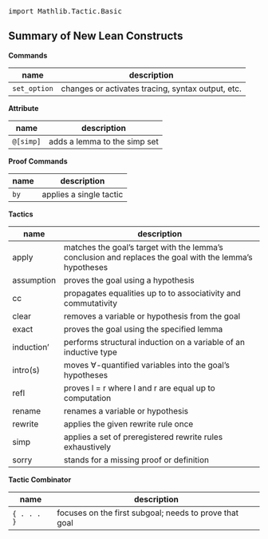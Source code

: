 <pre class="alectryon-io type-info-hidden highlight"><!-- Generator: Alectryon --><span class="alectryon-wsp"><span class="alectryon-token"><span class="kn">import</span> Mathlib.Tactic.Basic</span></span></pre>

## Summary of New Lean Constructs

**Commands**

| name | description |
|------|-------------|
| `set_option` | changes or activates tracing, syntax output, etc. |

**Attribute**


| name | description |
|------|-------------|
| `@[simp]` | adds a lemma to the simp set |

**Proof Commands**


| name | description |
|------|-------------|
| `by` | applies a single tactic |

**Tactics**

| name | description |
|------|-------------|
| apply      | matches the goal’s target with the lemma’s conclusion and replaces the goal with the lemma’s hypotheses |
| assumption | proves the goal using a hypothesis |
| cc         | propagates equalities up to to associativity and commutativity |
| clear      | removes a variable or hypothesis from the goal |
| exact      | proves the goal using the specified lemma |
| induction’ | performs structural induction on a variable of an inductive type |
| intro(s)   | moves ∀-quantified variables into the goal’s hypotheses |
| refl       | proves l = r where l and r are equal up to computation |
| rename     | renames a variable or hypothesis |
| rewrite    | applies the given rewrite rule once |
| simp       | applies a set of preregistered rewrite rules exhaustively |
| sorry      | stands for a missing proof or definition |

**Tactic Combinator**

| name | description |
|------|-------------|
| `{ . . . }` | focuses on the first subgoal; needs to prove that goal |
